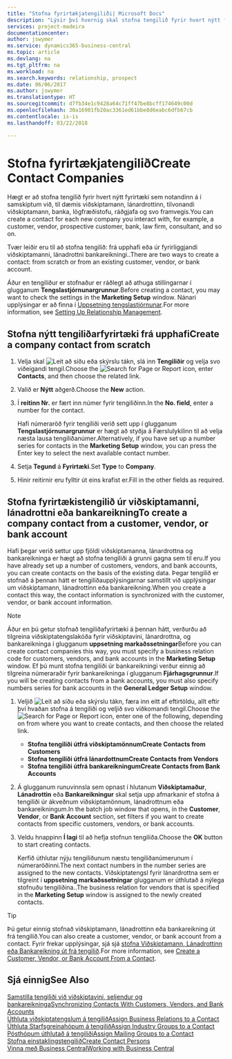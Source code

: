 ```yaml
---
title: "Stofna fyrirtækjatengiliði| Microsoft Docs"
description: "Lýsir því hvernig skal stofna tengilið fyrir hvert nýtt fyrirtæki eða tilvonandi fyrirtæki sem þú átt samskipti við eða ert í sambandi við."
services: project-madeira
documentationcenter: 
author: jswymer
ms.service: dynamics365-business-central
ms.topic: article
ms.devlang: na
ms.tgt_pltfrm: na
ms.workload: na
ms.search.keywords: relationship, prospect
ms.date: 06/06/2017
ms.author: jswymer
ms.translationtype: HT
ms.sourcegitcommit: d7fb34e1c9428a64c71ff47be8bcff174649c00d
ms.openlocfilehash: 30a16901fb20ac3361ed61bbe8d6eabc6dfb67cb
ms.contentlocale: is-is
ms.lasthandoff: 03/22/2018

---
```

# <a name="create-contact-companies"></a><span data-ttu-id="c309d-103">Stofna fyrirtækjatengilið</span><span class="sxs-lookup"><span data-stu-id="c309d-103">Create Contact Companies</span></span>
<span data-ttu-id="c309d-104">Hægt er að stofna tengilið fyrir hvert nýtt fyrirtæki sem notandinn á í samskiptum við, til dæmis viðskiptamann, lánardrottinn, tilvonandi viðskiptamann, banka, lögfræðistofu, ráðgjafa og svo framvegis.</span><span class="sxs-lookup"><span data-stu-id="c309d-104">You can create a contact for each new company you interact with, for example, a customer, vendor, prospective customer, bank, law firm, consultant, and so on.</span></span>

<span data-ttu-id="c309d-105">Tvær leiðir eru til að stofna tengilið: frá upphafi eða úr fyrirliggjandi viðskiptamanni, lánadrottni bankareikningi..</span><span class="sxs-lookup"><span data-stu-id="c309d-105">There are two ways to create a contact: from scratch or from an existing customer, vendor, or bank account.</span></span>

<span data-ttu-id="c309d-106">Áður en tengiliður er stofnaður er ráðlegt að athuga stillingarnar í glugganum  **Tengslastjórnunargrunnur**.</span><span class="sxs-lookup"><span data-stu-id="c309d-106">Before creating a contact, you may want to check the settings in the **Marketing Setup** window.</span></span> <span data-ttu-id="c309d-107">Nánari upplýsingar er að finna í [Uppsetning tengslastjórnunar](marketing-setup-marketing.md).</span><span class="sxs-lookup"><span data-stu-id="c309d-107">For more information, see [Setting Up Relationship Management](marketing-setup-marketing.md).</span></span>

## <a name="create-a-company-contact-from-scratch"></a><span data-ttu-id="c309d-108">Stofna nýtt tengiliðarfyrirtæki frá upphafi</span><span class="sxs-lookup"><span data-stu-id="c309d-108">Create a company contact from scratch</span></span>
1. <span data-ttu-id="c309d-109">Velja skal ![Leit að síðu eða skýrslu](media/ui-search/search_small.png "Leit að síðu eða skýrslu táknið") tákn, slá inn  **Tengiliðir** og velja svo viðeigandi tengil.</span><span class="sxs-lookup"><span data-stu-id="c309d-109">Choose the ![Search for Page or Report](media/ui-search/search_small.png "Search for Page or Report icon") icon, enter **Contacts**, and then choose the related link.</span></span>
2. <span data-ttu-id="c309d-110">Valið er **Nýtt** aðgerð.</span><span class="sxs-lookup"><span data-stu-id="c309d-110">Choose the **New** action.</span></span>
3. <span data-ttu-id="c309d-111">Í **reitinn Nr.** er fært inn númer fyrir tengiliðinn.</span><span class="sxs-lookup"><span data-stu-id="c309d-111">In the **No. field**, enter a number for the contact.</span></span>

    <span data-ttu-id="c309d-112">Hafi númeraröð fyrir tengiliði verið sett upp í glugganum **Tengslastjórnunargrunnur** er hægt að styðja á Færslulykilinn til að velja næsta lausa tengiliðanúmer.</span><span class="sxs-lookup"><span data-stu-id="c309d-112">Alternatively, if you have set up a number series for contacts in the **Marketing Setup** window, you can press the Enter key to select the next available contact number.</span></span>  
4. <span data-ttu-id="c309d-113">Setja **Tegund** á **Fyrirtæki**.</span><span class="sxs-lookup"><span data-stu-id="c309d-113">Set **Type** to **Company**.</span></span>
5. <span data-ttu-id="c309d-114">Hinir reitirnir eru fylltir út eins krafist er.</span><span class="sxs-lookup"><span data-stu-id="c309d-114">Fill in the other fields as required.</span></span>

## <a name="to-create-a-company-contact-from-a-customer-vendor-or-bank-account"></a><span data-ttu-id="c309d-115">Stofna fyrirtækistengilið úr viðskiptamanni, lánadrottni eða bankareikning</span><span class="sxs-lookup"><span data-stu-id="c309d-115">To create a company contact from a customer, vendor, or bank account</span></span>
<span data-ttu-id="c309d-116">Hafi þegar verið settur upp fjöldi viðskiptamanna, lánardrottna og bankareikninga er hægt að stofna tengiliði á grunni gagna sem til eru.</span><span class="sxs-lookup"><span data-stu-id="c309d-116">If you have already set up a number of customers, vendors, and bank accounts, you can create contacts on the basis of the existing data.</span></span> <span data-ttu-id="c309d-117">Þegar tengilið er stofnað á þennan hátt er tengiliðaupplýsingarnar samstillt við upplýsingar um  viðskiptamann, lánadrottinn eða bankareikning.</span><span class="sxs-lookup"><span data-stu-id="c309d-117">When you create a contact this way, the contact information is synchronized with the customer, vendor, or bank account information.</span></span>

> [!NOTE]  
>   <span data-ttu-id="c309d-118">Áður en þú getur stofnað tengiliðafyrirtæki á þennan hátt, verðurðu að tilgreina viðskiptatengslakóða fyrir viðskiptavini, lánardrottna, og bankareikninga í glugganum **uppsetning markaðssetningar**</span><span class="sxs-lookup"><span data-stu-id="c309d-118">Before you can create contact companies this way, you must specify a business relation code for customers, vendors, and bank accounts in the **Marketing Setup** window.</span></span> <span data-ttu-id="c309d-119">Ef þú munt stofna tengiliði úr bankareikningi verður einnig að tilgreina númeraraðir fyrir bankareikninga í glugganum **Fjárhagsgrunnur**.</span><span class="sxs-lookup"><span data-stu-id="c309d-119">If you will be creating contacts from a bank accounts, you must also specify numbers series for bank accounts in the **General Ledger Setup** window.</span></span>

1. <span data-ttu-id="c309d-120">Veljið ![Leit að síðu eða skýrslu](media/ui-search/search_small.png "Leit að síðu eða skýrslu táknið") tákn, færa inn eitt af eftirtöldu, allt eftir því hvaðan stofna á tengiliði og veljið svo viðkomandi tengil.</span><span class="sxs-lookup"><span data-stu-id="c309d-120">Choose the ![Search for Page or Report](media/ui-search/search_small.png "Search for Page or Report icon") icon, enter one of the following, depending on from where you want to create contacts, and then choose the related link.</span></span>
   * <span data-ttu-id="c309d-121">**Stofna tengiliði útfrá viðskiptamönnum**</span><span class="sxs-lookup"><span data-stu-id="c309d-121">**Create Contacts from Customers**</span></span>
   * <span data-ttu-id="c309d-122">**Stofna tengiliði útfrá lánardottnum**</span><span class="sxs-lookup"><span data-stu-id="c309d-122">**Create Contacts from Vendors**</span></span>
   * <span data-ttu-id="c309d-123">**Stofna tengiliði útfrá bankareikningum**</span><span class="sxs-lookup"><span data-stu-id="c309d-123">**Create Contacts from Bank Accounts**</span></span>
2. <span data-ttu-id="c309d-124">Á glugganum runuvinnsla sem opnast í hlutanum **Viðskiptamaður**, **Lánadrottin** eða **Bankareikningur** skal setja upp afmarkanir ef stofna á tengiliði úr ákveðnum viðskiptamönnum, lánadrottnum eða bankareikningum.</span><span class="sxs-lookup"><span data-stu-id="c309d-124">In the batch job window that opens, in the **Customer**, **Vendor**, or **Bank Account** section, set filters if you want to create contacts from specific customers, vendors, or bank accounts.</span></span>
3. <span data-ttu-id="c309d-125">Veldu hnappinn **Í lagi** til að hefja stofnun tengiliða.</span><span class="sxs-lookup"><span data-stu-id="c309d-125">Choose the **OK** button to start creating contacts.</span></span>

    <span data-ttu-id="c309d-126">Kerfið úthlutar nýju tengiliðunum næstu tengiliðanúmerunum í númeraröðinni.</span><span class="sxs-lookup"><span data-stu-id="c309d-126">The next contact numbers in the number series are assigned to the new contacts.</span></span> <span data-ttu-id="c309d-127">Viðskiptatengsl fyrir lánardrottna sem er tilgreint í **uppsetning markaðssetningar** glugganum er úthlutað á nýlega stofnuðu tengiliðina..</span><span class="sxs-lookup"><span data-stu-id="c309d-127">The business relation for vendors that is specified in the **Marketing Setup** window is assigned to the newly created contacts.</span></span>

> [!TIP]  
>   <span data-ttu-id="c309d-128">Þú getur einnig stofnað viðskiptamann, lánadrottinn eða bankareikning út frá tengilið.</span><span class="sxs-lookup"><span data-stu-id="c309d-128">You can also create a customer, vendor, or bank account from a contact.</span></span> <span data-ttu-id="c309d-129">Fyrir frekar upplýsingar, sjá sjá [stofna Viðskiptamann, Lánadrottinn eða Bankareikning út frá tengilið](marketing-how-create-contacts-new-customers-vendors-bank-accounts.md).</span><span class="sxs-lookup"><span data-stu-id="c309d-129">For more information, see [Create a Customer, Vendor, or Bank Account From a Contact](marketing-how-create-contacts-new-customers-vendors-bank-accounts.md).</span></span>

## <a name="see-also"></a><span data-ttu-id="c309d-130">Sjá einnig</span><span class="sxs-lookup"><span data-stu-id="c309d-130">See Also</span></span>
[<span data-ttu-id="c309d-131">Samstilla tengiliði við viðskiptavini, seljendur og bankareikninga</span><span class="sxs-lookup"><span data-stu-id="c309d-131">Synchronizing Contacts With Customers, Vendors, and Bank Accounts</span></span>](marketing-synchronize-contacts-customers-vendors-bank-accounts.md)  
[<span data-ttu-id="c309d-132">Úthluta viðskiptatengslum á tengilið</span><span class="sxs-lookup"><span data-stu-id="c309d-132">Assign Business Relations to a Contact</span></span>](marketing-business-relations.md#AssignBusRelContact)  
[<span data-ttu-id="c309d-133">Úthluta Starfsgreinahópum á tengilið</span><span class="sxs-lookup"><span data-stu-id="c309d-133">Assign Industry Groups to a Contact</span></span>](marketing-industry-groups.md#AssignIndustryGroupContact)  
[<span data-ttu-id="c309d-134">Pósthópum úthlutað á tengiliði</span><span class="sxs-lookup"><span data-stu-id="c309d-134">Assign Mailing Groups to a Contact</span></span>](marketing-mailing-groups.md#AssignMailGroupContact)  
[<span data-ttu-id="c309d-135">Stofna einstaklingstengilið</span><span class="sxs-lookup"><span data-stu-id="c309d-135">Create Contact Persons</span></span>](marketing-create-contact-persons.md)  
[<span data-ttu-id="c309d-136">Vinna með Business Central</span><span class="sxs-lookup"><span data-stu-id="c309d-136">Working with Business Central</span></span>](ui-work-product.md)

